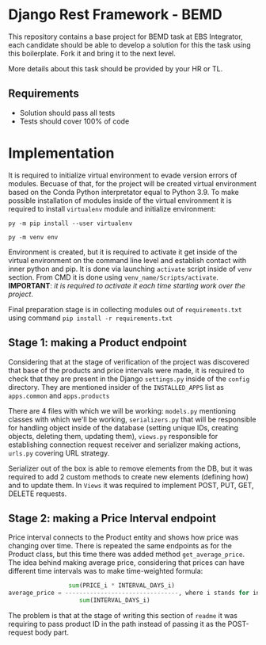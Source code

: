# Django Rest Framework - BEMD

This repository contains a base project for BEMD task at EBS Integrator, each candidate should be able to develop a 
solution for this the task using this boilerplate. Fork it and bring it to the next level. 

More details about this task should be provided by your HR or TL.

## Requirements
- Solution should pass all tests
- Tests should cover 100% of code


# Implementation

It is required to initialize virtual environment to evade version errors of modules. Becuase of that, for the project 
will be created virtual environment based on the Conda Python interpretator equal to Python 3.9. To make possible 
installation of modules inside of the virtual environment it is required to install ```virtualenv``` module and 
initialize environment:

```py -m pip install --user virtualenv```

```py -m venv env```

Environment is created, but it is required to activate it get inside of the virtual environment on the command line level 
and establish contact with inner python and pip. It is done via launching ```activate``` script inside of ```venv``` 
section. From CMD it is done using ```venv_name/Scripts/activate```. 
**IMPORTANT**: *it is required to activate it each time starting work over the project*.

Final preparation stage is in collecting modules out of ```requirements.txt``` using command 
```pip install -r requirements.txt```

## Stage 1: making a Product endpoint

Considering that at the stage of verification of the project was discovered that base of the products and price
intervals were made, it is required to check that they are present in the Django ```settings.py``` inside of the
```config``` directory. They are mentioned insider of the ```INSTALLED_APPS``` list as ```apps.common``` and
```apps.products```

There are 4 files with which we will be working: ```models.py``` mentioning classes with which we'll be working,
```serializers.py``` that will be responsible for handling object inside of the database (setting unique IDs, 
creating objects, deleting them, updating them), ```views.py``` responsible for establishing connection request
receiver and serializer making actions, ```urls.py``` covering URL strategy.

Serializer out of the box is able to remove elements from the DB, but it was required to add 2 custom methods to create
new elements (defining how) and to update them. In ```Views``` it was required to implement POST, PUT, GET, DELETE
requests.

## Stage 2: making a Price Interval endpoint

Price interval connects to the Product entity and shows how price was changing over time. There is repeated the same
endpoints as for the Product class, but this time there was added method ```get_average_price```. The idea behind
making average price, considering that prices can have different time intervals was to make time-weighted formula:

```Python
                 sum(PRICE_i * INTERVAL_DAYS_i)
average_price = --------------------------------, where i stands for intervals
                    sum(INTERVAL_DAYS_i)
```

The problem is that at the stage of writing this section of ```readme``` it was requiring to pass product ID in the
path instead of passing it as the POST-request body part.

